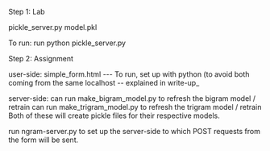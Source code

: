 Step 1: Lab

pickle_server.py 
model.pkl

To run: run python pickle_server.py

Step 2: Assignment

user-side: simple_form.html
--- To run, set up with python (to avoid both coming from the same localhost -- explained in write-up_ 

server-side: 
can run make_bigram_model.py to refresh the bigram model / retrain 
can run make_trigram_model.py to refresh the trigram model / retrain    
  Both of these will create pickle files for their respective models. 

run ngram-server.py to set up the server-side to which POST requests from the form will be sent. 
